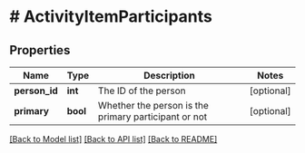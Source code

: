 # # ActivityItemParticipants

## Properties

Name | Type | Description | Notes
------------ | ------------- | ------------- | -------------
**person_id** | **int** | The ID of the person | [optional]
**primary** | **bool** | Whether the person is the primary participant or not | [optional]

[[Back to Model list]](../../README.md#models) [[Back to API list]](../../README.md#endpoints) [[Back to README]](../../README.md)
